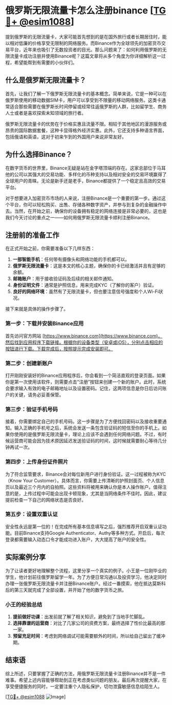 # 俄罗斯无限流量卡怎么注册binance [[TG💪+ @esim1088](https://t.me/s/esim1088)]

提到俄罗斯的无限流量卡，大家可能首先想到的是在国外旅行或者长期居住时，能以相对低廉的价格享受无限制的网络服务。而Binance作为全球领先的加密货币交易平台，近年来也吸引了无数投资者的目光。那么问题来了：如何利用俄罗斯的无限流量卡成功注册并使用Binance呢？这篇文章将从多个角度为你详细解析这一过程，希望能帮到有需要的小伙伴们。

## 什么是俄罗斯无限流量卡？

首先，让我们了解一下俄罗斯无限流量卡的基本概念。简单来说，它是一种可以在俄罗斯使用的移动数据SIM卡，用户可以享受到不限量的移动网络服务。这类卡通常适合那些需要在俄罗斯长时间停留或经常往返俄罗斯的人群，比如留学生、商务人士或者是喜欢探索未知领域的旅行者。

俄罗斯无限流量卡的优势在于价格实惠且流量不限。相较于其他地区的漫游服务或昂贵的国际数据套餐，这种卡显得格外经济实惠。此外，它还支持多种语言界面，包括俄语和英语，这对于初来乍到的外国用户来说非常友好。

## 为什么选择Binance？

在数字货币的世界里，Binance无疑是站在金字塔顶端的存在。这家总部位于马耳他的公司以其强大的交易功能、多样化的币种支持以及相对安全的交易环境赢得了全球用户的青睐。无论是新手还是老手，Binance都提供了一个稳定且高效的交易平台。

对于想要进入加密货币市场的人来说，注册Binance是一个重要的第一步。通过这个平台，你可以轻松购买、出售、存储各种数字资产，并参与到复杂的金融操作中去。当然，在开始之前，确保你的设备拥有稳定的网络连接是非常必要的，这也是我们今天讨论的重点之一——如何用俄罗斯无限流量卡顺利注册Binance。

## 注册前的准备工作

在正式开始之前，你需要准备以下几样东西：

1. **一部智能手机**：任何带有摄像头和网络功能的手机都可以。
2. **俄罗斯无限流量卡**：这是本文的核心主题，确保你的卡已经激活并且有足够的余额。
3. **邮箱账户**：用于接收验证码及后续的相关邮件通知。
4. **身份证明文件**：通常是护照信息，用来完成KYC（了解你的客户）验证。
5. **良好的网络环境**：虽然有了无限流量卡，但也要注意信号强度和个人Wi-Fi状况。

接下来就是具体的操作步骤了。

### 第一步：下载并安装Binance应用

首先访问官方网站 [https://www.binance.com](https://www.binance.com)，然后找到应用程序下载链接。根据你的设备类型（安卓或iOS），分别点击相应的按钮进行下载。下载完成后，按照提示完成安装即可。

### 第二步：创建新账户

打开刚刚安装好的Binance应用程序后，你会看到一个简洁直观的登录页面。如果你是第一次使用该软件，则需要点击“注册”按钮来创建一个新的账户。此时，系统会要求输入有效的电子邮箱地址以及设置密码。记住，这两项信息是你日后访问账户的关键，请务必妥善保管。

### 第三步：验证手机号码

接着，你需要绑定自己的手机号码。这一步骤是为了方便找回密码以及接收重要通知。输入正确的手机号之后，系统会发送一条包含验证码的短信至你的手机上。如果你使用的是俄罗斯无限流量卡，理论上应该不会遇到任何网络问题。不过，有时候运营商可能会因为技术原因延迟发送验证码的时间，这时候就需要耐心等待几分钟再试一次。

### 第四步：上传身份证件照片

为了符合监管要求，Binance会对每位新用户进行身份验证。这一过程被称为KYC（Know Your Customer）。具体而言，你需要上传清晰的护照封面页、个人信息页以及最近三个月内的自拍照。这些资料将被用来确认你是本人操作账户。值得注意的是，上传过程中可能会出现卡顿现象，尤其是当网络条件不佳时。因此，建议提前检查一下自己的网络状态是否良好。

### 第五步：设置双重认证

安全性永远是第一位的！在完成所有基本信息填写之后，强烈推荐开启双重认证功能。目前Binance支持Google Authenticator、Authy等多种方式。开启后，每次登录都需要输入动态口令才能成功进入账户，大大提高了账户的安全性。

## 实际案例分享

为了让读者更好地理解整个流程，这里分享一个真实的例子。小王是一位刚毕业的学生，他计划前往俄罗斯留学一年。为了方便日常沟通以及投资学习，他决定同时办理一张俄罗斯无限流量卡并注册Binance账户。经过一番摸索，他在抵达莫斯科后的第三天就完成了全部设置，并开始了他的数字货币之旅。

### 小王的经验总结

1. **提前做好功课**：出发前就了解了相关知识，避免到了当地手忙脚乱。
2. **选择靠谱的运营商**：对比了几家公司的资费方案，最终选择了性价比最高的那一家。
3. **预留充足时间**：考虑到网络调试可能需要额外的时间，所以给自己留出了缓冲期。

## 结束语

综上所述，只要掌握了正确的方法，用俄罗斯无限流量卡注册Binance并不是一件难事。希望上述内容能够帮助到正在考虑类似问题的朋友。最后再次提醒大家，在享受便捷服务的同时，一定要注重个人隐私保护，切勿泄露敏感信息给陌生人。

[[TG💪+ @esim1088](https://t.me/s/esim1088) ![Image](https://i.postimg.cc/4NQfJmqS/Snipaste-2025-05-13-00-14-12.png)]